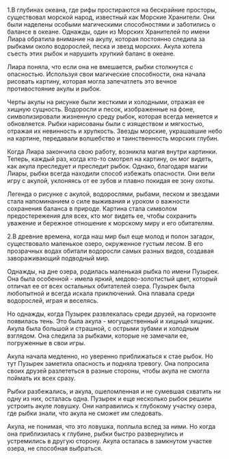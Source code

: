 1.В глубинах океана, где рифы простираются на бескрайние просторы, существовал морской народ, известный как Морские Хранители. Они были наделены особыми магическими способностями и заботились о балансе в океане.
Однажды, один из Морских Хранителей по имени Лиара обратила внимание на акулу, которая постоянно следила за рыбками около водорослей, песка и звезд морских. Акула хотела съесть этих рыбок и нарушить хрупкий баланс в океане.

Лиара поняла, что если она не вмешается, рыбки столкнутся с опасностью. Используя свои магические способности, она начала рисовать картину, которая могла запечатлеть это вечное противостояние акулы и рыбок.

Черты акулы на рисунке были жесткими и холодными, отражая ее хищную сущность. Водоросли и песок, изображенные на фоне, символизировали жизненную среду рыбок, которая всегда меняется и обновляется. Рыбки нарисованы были с изяществом и мягкостью, отражая их невинность и хрупкость. Звезды морские, украшавшие небо на картине, передавали волшебство и таинственность морских глубин.

Когда Лиара закончила свою работу, возникла магия внутри картинки. Теперь, каждый раз, когда кто-то смотрел на картину, он мог видеть, как акула преследует и преследит рыбок. Однако, благодаря магии Лиары, рыбки всегда находили способ избежать опасности. Они вели игру с акулой, уклоняясь от ее зубов и плавно покидая ее зону охоты.

Легенда о рисунке с акулой, водорослями, рыбами, песком и звездами стала напоминанием о силе выживания и уроком о важности сохранения баланса в природе. Картина стала символом предостережения для всех, кто мог видеть ее, чтобы сохранить уважение и бережное отношение к морскому миру и его обитателям.

2.В древние времена, когда наш мир был еще молод и полон загадок, существовало маленькое озеро, окруженное густым лесом. В его прозрачных водах обитали водоросли самых разных видов, создавая завораживающий подводный мир.

Однажды, на дне озера, родилась маленькая рыбка по имени Пузырек. Она была особенной - имела яркий, медово-золотистый цвет, который отличал ее от всех остальных обитателей озера. Пузырек была любопытной и всегда искала приключений. Она плавала среди водорослей, играя и веселясь.

Но однажды, когда Пузырек развлекалась среди друзей, на горизонте появилась тень. Это была акула - могущественный и хищный хищник. Акула была большой и страшной, с острыми зубами и холодным взглядом. Она следила за рыбками, которые не замечали ее, погруженные в свои игры.

Акула начала медленно, но уверенно приближаться к стае рыбок. Но тут Пузырек заметила опасность и подняла тревогу. Она попросила своих друзей разлететься в разные стороны, чтобы акула не смогла поймать их всех сразу.

Рыбки разбежались, и акула, ошеломленная и не сумевшая схватить ни одну из них, осталась одна. Пузырек и еще несколько рыбок решили устроить акуле ловушку. Они направились к глубокому участку озера, где рыбки знали, что акула не сможет им следовать.

Акула, не понимая, что это ловушка, поплыла вслед за ними. Но когда она приблизилась к глубине, рыбки быстро развернулись и устремились в другую сторону. Акула осталась в замкнутом участке озера, не способная выбраться.

